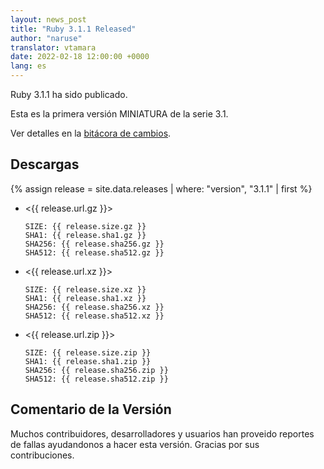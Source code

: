 ```yaml
---
layout: news_post
title: "Ruby 3.1.1 Released"
author: "naruse"
translator: vtamara
date: 2022-02-18 12:00:00 +0000
lang: es
---
```


Ruby 3.1.1 ha sido publicado.

Esta es la primera versión MINIATURA de la serie 3.1.

Ver detalles en la [bitácora de cambios](https://github.com/ruby/ruby/compare/v3_1_0...v3_1_1).

## Descargas

{% assign release = site.data.releases | where: "version", "3.1.1" | first %}

* <{{ release.url.gz }}>

      SIZE: {{ release.size.gz }}
      SHA1: {{ release.sha1.gz }}
      SHA256: {{ release.sha256.gz }}
      SHA512: {{ release.sha512.gz }}

* <{{ release.url.xz }}>

      SIZE: {{ release.size.xz }}
      SHA1: {{ release.sha1.xz }}
      SHA256: {{ release.sha256.xz }}
      SHA512: {{ release.sha512.xz }}

* <{{ release.url.zip }}>

      SIZE: {{ release.size.zip }}
      SHA1: {{ release.sha1.zip }}
      SHA256: {{ release.sha256.zip }}
      SHA512: {{ release.sha512.zip }}

## Comentario de la Versión

Muchos contribuidores, desarrolladores y usuarios han proveido reportes
de fallas ayudandonos a hacer esta versión.
Gracias por sus contribuciones.
